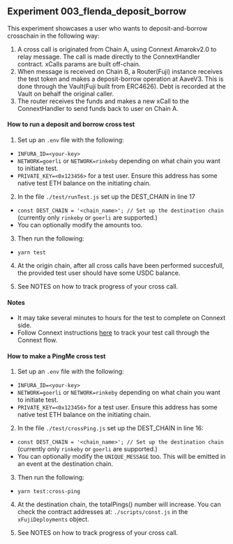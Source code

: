 ## Experiment 003_flenda_deposit_borrow


This experiment showcases a user who wants to deposit-and-borrow crosschain in the following way:
1. A cross call is originated from Chain A, using Connext Amarokv2.0 to relay message. The call is made directly to the ConnextHandler contract. xCalls params are built off-chain.
2. When message is received on Chain B, a Router(Fuji) instance receives the test token and makes a deposit-borrow operation at AaveV3. This is done through the Vault(Fuji built from ERC4626). Debt is recorded at the Vault on behalf the original caller.
3. The router receives the funds and makes a new xCall to the ConnextHandler to send funds back to user on Chain A. 

#### How to run a deposit and borrow cross test
1. Set up an `.env` file with the following:
- `INFURA_ID=<your-key>`
- `NETWORK=goerli` or `NETWORK=rinkeby` depending on what chain you want to initiate test.
- `PRIVATE_KEY=<0x123456>` for a test user. Ensure this address has some native test ETH balance on the initiating chain.

2. In the file `./test/runTest.js` set up the DEST_CHAIN in line 17
- `const DEST_CHAIN = '<chain_name>'; // Set up the destination chain` (currently only `rinkeby` or `goerli` are supported.)
- You can optionally modify the amounts too. 

3. Then run the following:
- `yarn test`

4. At the origin chain, after all cross calls have been performed succesfull, the provided test user should have some USDC balance.

5. See NOTES on how to track progress of your cross call. 

#### Notes

- It may take several minutes to hours for the test to complete on Connext side.  
- Follow Connext instructions [here](https://docs.connext.network/developers/xcall-status) to track your test call through the Connext flow.

#### How to make a PingMe cross test
1. Set up an `.env` file with the following:
- `INFURA_ID=<your-key>`
- `NETWORK=goerli` or `NETWORK=rinkeby` depending on what chain you want to initiate test.
- `PRIVATE_KEY=<0x123456>` for a test user. Ensure this address has some native test ETH balance on the initiating chain.

2. In the file `./test/crossPing.js` set up the DEST_CHAIN in line 16:
- `const DEST_CHAIN = '<chain_name>'; // Set up the destination chain` (currently only `rinkeby` or `goerli` are supported.)
- You can optionally modify the `UNIQUE_MESSAGE` too. This will be emitted in an event at the destination chain.

3. Then run the following:
- `yarn test:cross-ping`

4. At the destination chain, the totalPings() number will increase. You can check the contract addresses at: `./scripts/const.js` in the `xFujiDeployments` object.

5. See NOTES on how to track progress of your cross call. 
